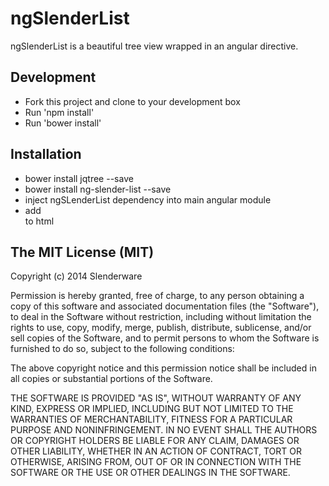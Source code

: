 ngSlenderList
=============

ngSlenderList is a beautiful tree view wrapped in an angular directive.

Development
-----------
* Fork this project and clone to your development box
* Run 'npm install'
* Run 'bower install'

Installation
------------
* bower install jqtree --save
* bower install ng-slender-list --save
* inject ngSLenderList dependency into main angular module
* add <div task-list></div> to html

The MIT License (MIT)
----------------------
Copyright (c) 2014 Slenderware

Permission is hereby granted, free of charge, to any person obtaining a copy
of this software and associated documentation files (the "Software"), to deal
in the Software without restriction, including without limitation the rights
to use, copy, modify, merge, publish, distribute, sublicense, and/or sell
copies of the Software, and to permit persons to whom the Software is
furnished to do so, subject to the following conditions:

The above copyright notice and this permission notice shall be included in all
copies or substantial portions of the Software.

THE SOFTWARE IS PROVIDED "AS IS", WITHOUT WARRANTY OF ANY KIND, EXPRESS OR
IMPLIED, INCLUDING BUT NOT LIMITED TO THE WARRANTIES OF MERCHANTABILITY,
FITNESS FOR A PARTICULAR PURPOSE AND NONINFRINGEMENT. IN NO EVENT SHALL THE
AUTHORS OR COPYRIGHT HOLDERS BE LIABLE FOR ANY CLAIM, DAMAGES OR OTHER
LIABILITY, WHETHER IN AN ACTION OF CONTRACT, TORT OR OTHERWISE, ARISING FROM,
OUT OF OR IN CONNECTION WITH THE SOFTWARE OR THE USE OR OTHER DEALINGS IN THE
SOFTWARE.
